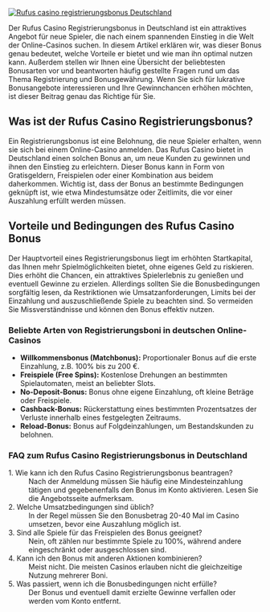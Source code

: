 [![Rufus casino registrierungsbonus Deutschland](https://123-caf.pages.dev/gitsignup.png)](https://vrmoo.ru/Bt82HjjY)

<p>Der Rufus Casino Registrierungsbonus in Deutschland ist ein attraktives Angebot für neue Spieler, die nach einem spannenden Einstieg in die Welt der Online-Casinos suchen. In diesem Artikel erklären wir, was dieser Bonus genau bedeutet, welche Vorteile er bietet und wie man ihn optimal nutzen kann. Außerdem stellen wir Ihnen eine Übersicht der beliebtesten Bonusarten vor und beantworten häufig gestellte Fragen rund um das Thema Registrierung und Bonusgewährung. Wenn Sie sich für lukrative Bonusangebote interessieren und Ihre Gewinnchancen erhöhen möchten, ist dieser Beitrag genau das Richtige für Sie.</p>  <h2>Was ist der Rufus Casino Registrierungsbonus?</h2> <p>Ein Registrierungsbonus ist eine Belohnung, die neue Spieler erhalten, wenn sie sich bei einem Online-Casino anmelden. Das Rufus Casino bietet in Deutschland einen solchen Bonus an, um neue Kunden zu gewinnen und ihnen den Einstieg zu erleichtern. Dieser Bonus kann in Form von Gratisgeldern, Freispielen oder einer Kombination aus beidem daherkommen. Wichtig ist, dass der Bonus an bestimmte Bedingungen geknüpft ist, wie etwa Mindestumsätze oder Zeitlimits, die vor einer Auszahlung erfüllt werden müssen.</p>  <h2>Vorteile und Bedingungen des Rufus Casino Bonus</h2> <p>Der Hauptvorteil eines Registrierungsbonus liegt im erhöhten Startkapital, das Ihnen mehr Spielmöglichkeiten bietet, ohne eigenes Geld zu riskieren. Dies erhöht die Chancen, ein attraktives Spielerlebnis zu genießen und eventuell Gewinne zu erzielen. Allerdings sollten Sie die Bonusbedingungen sorgfältig lesen, da Restriktionen wie Umsatzanforderungen, Limits bei der Einzahlung und auszuschließende Spiele zu beachten sind. So vermeiden Sie Missverständnisse und können den Bonus effektiv nutzen.</p>  <h3>Beliebte Arten von Registrierungsboni in deutschen Online-Casinos</h3> <ul>   <li><strong>Willkommensbonus (Matchbonus):</strong> Proportionaler Bonus auf die erste Einzahlung, z.B. 100% bis zu 200 €.</li>   <li><strong>Freispiele (Free Spins):</strong> Kostenlose Drehungen an bestimmten Spielautomaten, meist an beliebter Slots.</li>   <li><strong>No-Deposit-Bonus:</strong> Bonus ohne eigene Einzahlung, oft kleine Beträge oder Freispiele.</li>   <li><strong>Cashback-Bonus:</strong> Rückerstattung eines bestimmten Prozentsatzes der Verluste innerhalb eines festgelegten Zeitraums.</li>   <li><strong>Reload-Bonus:</strong> Bonus auf Folgdeinzahlungen, um Bestandskunden zu belohnen.</li> </ul>  <h3>FAQ zum Rufus Casino Registrierungsbonus in Deutschland</h3> <dl>   <dt>1. Wie kann ich den Rufus Casino Registrierungsbonus beantragen?</dt>   <dd>Nach der Anmeldung müssen Sie häufig eine Mindesteinzahlung tätigen und gegebenenfalls den Bonus im Konto aktivieren. Lesen Sie die Angebotsseite aufmerksam.</dd>    <dt>2. Welche Umsatzbedingungen sind üblich?</dt>   <dd>In der Regel müssen Sie den Bonusbetrag 20-40 Mal im Casino umsetzen, bevor eine Auszahlung möglich ist.</dd>    <dt>3. Sind alle Spiele für das Freispielen des Bonus geeignet?</dt>   <dd>Nein, oft zählen nur bestimmte Spiele zu 100%, während andere eingeschränkt oder ausgeschlossen sind.</dd>    <dt>4. Kann ich den Bonus mit anderen Aktionen kombinieren?</dt>   <dd>Meist nicht. Die meisten Casinos erlauben nicht die gleichzeitige Nutzung mehrerer Boni.</dd>    <dt>5. Was passiert, wenn ich die Bonusbedingungen nicht erfülle?</dt>   <dd>Der Bonus und eventuell damit erzielte Gewinne verfallen oder werden vom Konto entfernt.</dd> </dl>